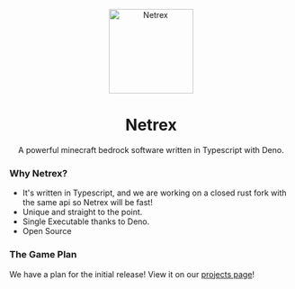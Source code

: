<div align="center">
     <p>
          <img width="150" alt="Netrex" src="https://i.imgur.com/I1unWMx.png">
     </p>
     <p>
          <h1> Netrex </h1>
          <p>A powerful minecraft bedrock software written in Typescript with Deno.</p>
     </p>
</div>

### Why Netrex?
 - It's written in Typescript, and we are working on a closed rust fork with the same api so Netrex will be fast!
 - Unique and straight to the point.
 - Single Executable thanks to Deno.
 - Open Source

### The Game Plan

We have a plan for the initial release! View it on our [projects page](https://github.com/NetrexMC/Netrex-den/projects/1)!